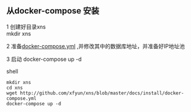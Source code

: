 
## 从docker-compose 安装

1 创建好目录xns<br>
    mkdir xns

2 准备[docker-compose.yml](./install/docker-compose.yml) ,并修改其中的数据库地址，并准备好IP地址池

3 启动
    docker-compose up -d 


shell
```shell
mkdir xns 
cd xns 
wget http://github.com/xfyun/xns/blob/master/docs/install/docker-compose.yml
docker-compose up -d 

```
